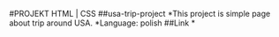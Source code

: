 #PROJEKT HTML | CSS
##usa-trip-project
*This project is simple page about trip around USA.
*Language: polish
##Link
*

